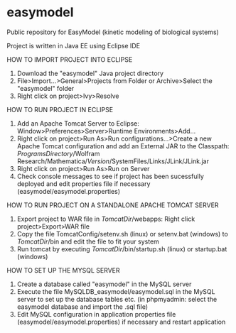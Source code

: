 # easymodel
Public repository for EasyModel (kinetic modeling of biological systems)

Project is written in Java EE using Eclipse IDE

HOW TO IMPORT PROJECT INTO ECLIPSE

1. Download the "easymodel" Java project directory
2. File>Import...>General>Projects from Folder or Archive>Select the "easymodel" folder
3. Right click on project>Ivy>Resolve

HOW TO RUN PROJECT IN ECLIPSE

1. Add an Apache Tomcat Server to Eclipse: Window>Preferences>Server>Runtime Environments>Add...
2. Right click on project>Run As>Run configurations...>Create a new Apache Tomcat configuration and add an External JAR to the Classpath: $ProgramsDirectory$/Wolfram Research/Mathematica/$Version$/SystemFiles/Links/JLink/JLink.jar
3. Right click on project>Run As>Run on Server
4. Check console messages to see if project has been sucessfully deployed and edit properties file if necessary (easymodel/easymodel.properties)

HOW TO RUN PROJECT ON A STANDALONE APACHE TOMCAT SERVER

1. Export project to WAR file in $TomcatDir$/webapps: Right click project>Export>WAR file
2. Copy the file TomcatConfig/setenv.sh (linux) or setenv.bat (windows) to $TomcatDir$/bin and edit the file to fit your system
3. Run tomcat by executing $TomcatDir$/bin/startup.sh (linux) or startup.bat (windows)

HOW TO SET UP THE MYSQL SERVER

1. Create a database called "easymodel" in the MySQL server
2. Execute the file MySQLDB_easymodel/easymodel.sql in the MySQL server to set up the database tables etc. (in phpmyadmin: select the easymodel database and import the .sql file)
3. Edit MySQL configuration in application properties file (easymodel/easymodel.properties) if necessary and restart application
